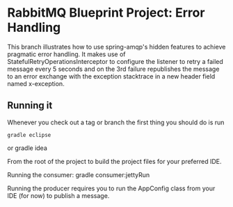 # RabbitMQ Blueprint Project: Error Handling
This branch illustrates how to use spring-amqp's hidden features to achieve 
pragmatic error handling. It makes use of StatefulRetryOperationsInterceptor
to configure the listener to retry a failed message every 5 seconds and on the 
3rd failure republishes the message to an error exchange with the exception
stacktrace in a new header field named x-exception.

## Running it
Whenever you check out a tag or branch the first thing you should do is run 

    gradle eclipse
or
    gradle idea

From the root of the project to build the project files for your preferred IDE.

Running the consumer:
    gradle consumer:jettyRun
    
Running the producer requires you to run the AppConfig class from your IDE (for now) to publish a message.